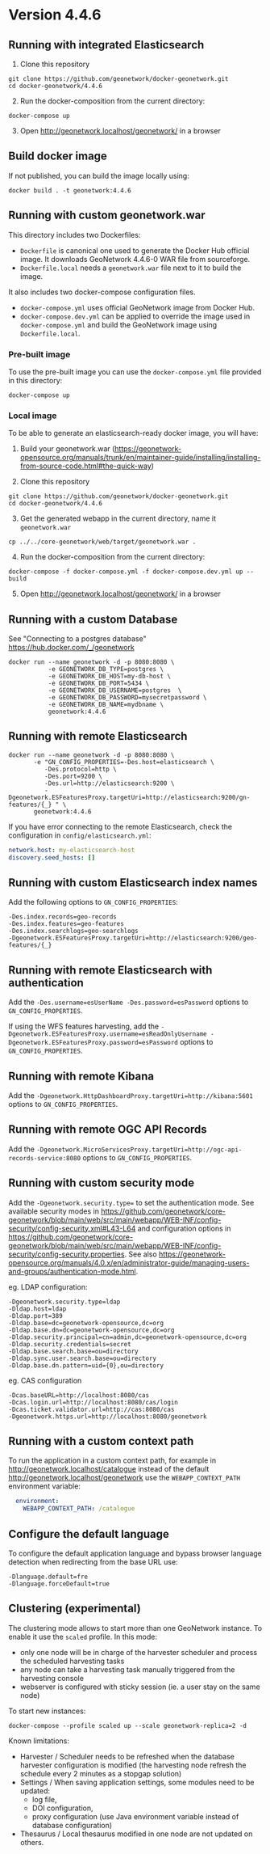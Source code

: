 # Version 4.4.6

## Running with integrated Elasticsearch

1. Clone this repository

```shell script
git clone https://github.com/geonetwork/docker-geonetwork.git
cd docker-geonetwork/4.4.6
```

2. Run the docker-composition from the current directory:

```shell script
docker-compose up
```

3. Open http://geonetwork.localhost/geonetwork/ in a browser


## Build docker image

If not published, you can build the image locally using:

```shell script
docker build . -t geonetwork:4.4.6
```

## Running with custom geonetwork.war


This directory includes two Dockerfiles:
* `Dockerfile` is canonical one used to generate the Docker Hub official 
image. It downloads GeoNetwork 4.4.6-0 WAR file from sourceforge.  
* `Dockerfile.local` needs a `geonetwork.war` file next to it to build
the image.

It also includes two docker-compose configuration files.
* `docker-compose.yml` uses official GeoNetwork image from Docker Hub.
* `docker-compose.dev.yml` can be applied to override the image used in 
`docker-compose.yml` and build the GeoNetwork image using `Dockerfile.local`.


### Pre-built image

To use the pre-built image you can use the `docker-compose.yml` file provided 
in this directory:

```shell script
docker-compose up 
```

### Local image

To be able to generate an elasticsearch-ready docker image, you will have:

1. Build your geonetwork.war (https://geonetwork-opensource.org/manuals/trunk/en/maintainer-guide/installing/installing-from-source-code.html#the-quick-way)

2. Clone this repository

```shell script
git clone https://github.com/geonetwork/docker-geonetwork.git
cd docker-geonetwork/4.4.6
```

3. Get the generated webapp in the current directory, name it `geonetwork.war`

```shell
cp ../../core-geonetwork/web/target/geonetwork.war .
```

4. Run the docker-composition from the current directory:

```shell script
docker-compose -f docker-compose.yml -f docker-compose.dev.yml up --build
```

5. Open http://geonetwork.localhost/geonetwork/ in a browser

## Running with a custom Database

See "Connecting to a postgres database" https://hub.docker.com/_/geonetwork


```shell script
docker run --name geonetwork -d -p 8080:8080 \
           -e GEONETWORK_DB_TYPE=postgres \
           -e GEONETWORK_DB_HOST=my-db-host \
           -e GEONETWORK_DB_PORT=5434 \
           -e GEONETWORK_DB_USERNAME=postgres  \
           -e GEONETWORK_DB_PASSWORD=mysecretpassword \
           -e GEONETWORK_DB_NAME=mydbname \
           geonetwork:4.4.6
```

## Running with remote Elasticsearch

```shell script
docker run --name geonetwork -d -p 8080:8080 \
       -e "GN_CONFIG_PROPERTIES=-Des.host=elasticsearch \
          -Des.protocol=http \
          -Des.port=9200 \
          -Des.url=http://elasticsearch:9200 \
          -Dgeonetwork.ESFeaturesProxy.targetUri=http://elasticsearch:9200/gn-features/{_} " \
       geonetwork:4.4.6
```

If you have error connecting to the remote Elasticsearch, check the configuration in `config/elasticsearch.yml`:

```yaml
network.host: my-elasticsearch-host
discovery.seed_hosts: []
```

## Running with custom Elasticsearch index names

Add the following options to `GN_CONFIG_PROPERTIES`:

```
-Des.index.records=geo-records 
-Des.index.features=geo-features 
-Des.index.searchlogs=geo-searchlogs 
-Dgeonetwork.ESFeaturesProxy.targetUri=http://elasticsearch:9200/geo-features/{_}
```


## Running with remote Elasticsearch with authentication

Add the `-Des.username=esUserName -Des.password=esPassword` options to `GN_CONFIG_PROPERTIES`.

If using the WFS features harvesting, add the
`-Dgeonetwork.ESFeaturesProxy.username=esReadOnlyUsername -Dgeonetwork.ESFeaturesProxy.password=esPassword` options to `GN_CONFIG_PROPERTIES`.


## Running with remote Kibana

Add the `-Dgeonetwork.HttpDashboardProxy.targetUri=http://kibana:5601` options to `GN_CONFIG_PROPERTIES`.


## Running with remote OGC API Records

Add the `-Dgeonetwork.MicroServicesProxy.targetUri=http://ogc-api-records-service:8080` options to `GN_CONFIG_PROPERTIES`.


## Running with custom security mode

Add the `-Dgeonetwork.security.type=` to set the authentication mode. See available security modes in https://github.com/geonetwork/core-geonetwork/blob/main/web/src/main/webapp/WEB-INF/config-security/config-security.xml#L43-L64 and configuration options in https://github.com/geonetwork/core-geonetwork/blob/main/web/src/main/webapp/WEB-INF/config-security/config-security.properties. See also https://geonetwork-opensource.org/manuals/4.0.x/en/administrator-guide/managing-users-and-groups/authentication-mode.html.


eg. LDAP configuration:
```
-Dgeonetwork.security.type=ldap
-Dldap.host=ldap
-Dldap.port=389
-Dldap.base=dc=geonetwork-opensource,dc=org
-Dldap.base.dn=dc=geonetwork-opensource,dc=org
-Dldap.security.principal=cn=admin,dc=geonetwork-opensource,dc=org
-Dldap.security.credentials=secret
-Dldap.base.search.base=ou=directory
-Dldap.sync.user.search.base=ou=directory
-Dldap.base.dn.pattern=uid={0},ou=directory
```

eg. CAS configuration
```
-Dcas.baseURL=http://localhost:8080/cas
-Dcas.login.url=http://localhost:8080/cas/login
-Dcas.ticket.validator.url=http://cas:8080/cas
-Dgeonetwork.https.url=http://localhost:8080/geonetwork
```


## Running with a custom context path

To run the application in a custom context path, for example in http://geonetwork.localhost/catalogue instead of the default http://geonetwork.localhost/geonetwork use the `WEBAPP_CONTEXT_PATH` environment variable:
```yaml
  environment:
    WEBAPP_CONTEXT_PATH: /catalogue
```

## Configure the default language

To configure the default application language and bypass browser language detection when redirecting from the base URL use: 

```
-Dlanguage.default=fre
-Dlanguage.forceDefault=true
```

## Clustering (experimental)

The clustering mode allows to start more than one GeoNetwork instance. 
To enable it use the `scaled` profile. In this mode:
* only one node will be in charge of the harvester scheduler and process the scheduled harvesting tasks
* any node can take a harvesting task manually triggered from the harvesting console
* webserver is configured with sticky session (ie. a user stay on the same node) 

To start new instances:
```shell script
docker-compose --profile scaled up --scale geonetwork-replica=2 -d
```

Known limitations:
* Harvester / Scheduler needs to be refreshed when the database harvester configuration is modified (the harvesting node refresh the schedule every 2 minutes as a stopgap solution) 
* Settings / When saving application settings, some modules need to be updated: 
  * log file, 
  * DOI configuration, 
  * proxy configuration (use Java environment variable instead of database configuration)
* Thesaurus / Local thesaurus modified in one node are not updated on others.


